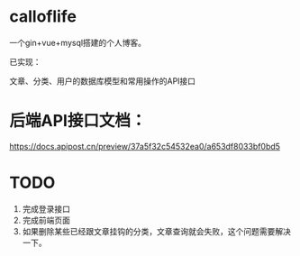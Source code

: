 # calloflife
一个gin+vue+mysql搭建的个人博客。

已实现：

文章、分类、用户的数据库模型和常用操作的API接口
# 后端API接口文档：
https://docs.apipost.cn/preview/37a5f32c54532ea0/a653df8033bf0bd5
# TODO

1. 完成登录接口
2. 完成前端页面
3. 如果删除某些已经跟文章挂钩的分类，文章查询就会失败，这个问题需要解决一下。  

